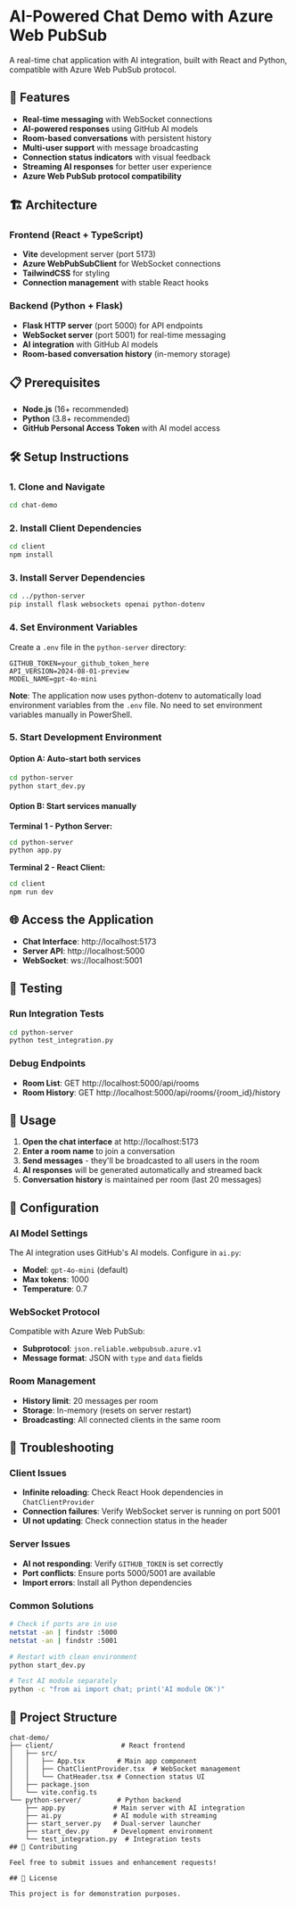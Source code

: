 # AI-Powered Chat Demo with Azure Web PubSub

A real-time chat application with AI integration, built with React and Python, compatible with Azure Web PubSub protocol.

## 🚀 Features

- **Real-time messaging** with WebSocket connections
- **AI-powered responses** using GitHub AI models
- **Room-based conversations** with persistent history
- **Multi-user support** with message broadcasting
- **Connection status indicators** with visual feedback
- **Streaming AI responses** for better user experience
- **Azure Web PubSub protocol compatibility**

## 🏗️ Architecture

### Frontend (React + TypeScript)
- **Vite** development server (port 5173)
- **Azure WebPubSubClient** for WebSocket connections
- **TailwindCSS** for styling
- **Connection management** with stable React hooks

### Backend (Python + Flask)
- **Flask HTTP server** (port 5000) for API endpoints
- **WebSocket server** (port 5001) for real-time messaging
- **AI integration** with GitHub AI models
- **Room-based conversation history** (in-memory storage)
## 📋 Prerequisites

- **Node.js** (16+ recommended)
- **Python** (3.8+ recommended)
- **GitHub Personal Access Token** with AI model access

## 🛠️ Setup Instructions

### 1. Clone and Navigate
```bash
cd chat-demo
```

### 2. Install Client Dependencies
```bash
cd client
npm install
```

### 3. Install Server Dependencies
```bash
cd ../python-server
pip install flask websockets openai python-dotenv
```

### 4. Set Environment Variables
Create a `.env` file in the `python-server` directory:
```env
GITHUB_TOKEN=your_github_token_here
API_VERSION=2024-08-01-preview
MODEL_NAME=gpt-4o-mini
```

**Note**: The application now uses python-dotenv to automatically load environment variables from the `.env` file. No need to set environment variables manually in PowerShell.

### 5. Start Development Environment

#### Option A: Auto-start both services
```bash
cd python-server
python start_dev.py
```

#### Option B: Start services manually

**Terminal 1 - Python Server:**
```bash
cd python-server
python app.py
```

**Terminal 2 - React Client:**
```bash
cd client
npm run dev
```

## 🌐 Access the Application

- **Chat Interface**: http://localhost:5173
- **Server API**: http://localhost:5000
- **WebSocket**: ws://localhost:5001

## 🧪 Testing

### Run Integration Tests
```bash
cd python-server
python test_integration.py
```

### Debug Endpoints
- **Room List**: GET http://localhost:5000/api/rooms
- **Room History**: GET http://localhost:5000/api/rooms/{room_id}/history

## 📝 Usage

1. **Open the chat interface** at http://localhost:5173
2. **Enter a room name** to join a conversation
3. **Send messages** - they'll be broadcasted to all users in the room
4. **AI responses** will be generated automatically and streamed back
5. **Conversation history** is maintained per room (last 20 messages)

## 🔧 Configuration

### AI Model Settings
The AI integration uses GitHub's AI models. Configure in `ai.py`:
- **Model**: `gpt-4o-mini` (default)
- **Max tokens**: 1000
- **Temperature**: 0.7

### WebSocket Protocol
Compatible with Azure Web PubSub:
- **Subprotocol**: `json.reliable.webpubsub.azure.v1`
- **Message format**: JSON with `type` and `data` fields

### Room Management
- **History limit**: 20 messages per room
- **Storage**: In-memory (resets on server restart)
- **Broadcasting**: All connected clients in the same room

## 🚨 Troubleshooting

### Client Issues
- **Infinite reloading**: Check React Hook dependencies in `ChatClientProvider`
- **Connection failures**: Verify WebSocket server is running on port 5001
- **UI not updating**: Check connection status in the header

### Server Issues
- **AI not responding**: Verify `GITHUB_TOKEN` is set correctly
- **Port conflicts**: Ensure ports 5000/5001 are available
- **Import errors**: Install all Python dependencies

### Common Solutions
```bash
# Check if ports are in use
netstat -an | findstr :5000
netstat -an | findstr :5001

# Restart with clean environment
python start_dev.py

# Test AI module separately
python -c "from ai import chat; print('AI module OK')"
```

## 📁 Project Structure

```
chat-demo/
├── client/                 # React frontend
│   ├── src/
│   │   ├── App.tsx        # Main app component
│   │   ├── ChatClientProvider.tsx  # WebSocket management
│   │   └── ChatHeader.tsx # Connection status UI
│   ├── package.json
│   └── vite.config.ts
└── python-server/         # Python backend
    ├── app.py            # Main server with AI integration
    ├── ai.py             # AI module with streaming
    ├── start_server.py   # Dual-server launcher
    ├── start_dev.py      # Development environment
    └── test_integration.py  # Integration tests
## 🤝 Contributing

Feel free to submit issues and enhancement requests!

## 📄 License

This project is for demonstration purposes.
